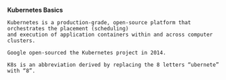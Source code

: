 **Kubernetes Basics**

    Kubernetes is a production-grade, open-source platform that orchestrates the placement (scheduling) 
    and execution of application containers within and across computer clusters.
    
    Google open-sourced the Kubernetes project in 2014.
    
    K8s is an abbreviation derived by replacing the 8 letters “ubernete” with “8”.
     
